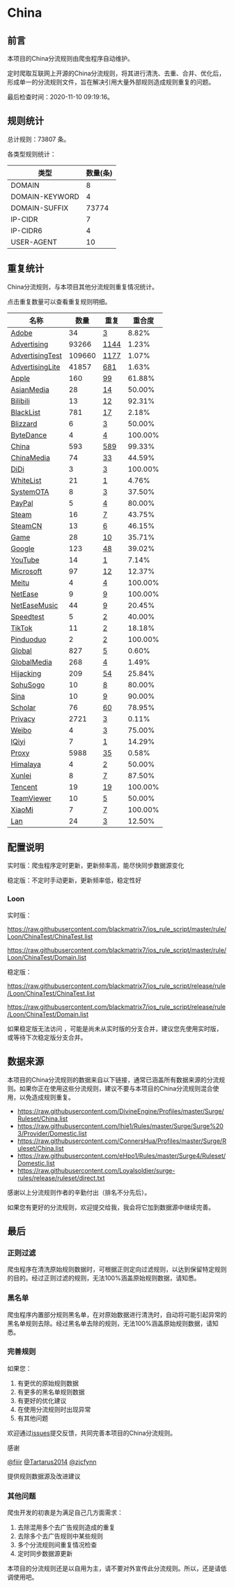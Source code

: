 # China

## 前言

本项目的China分流规则由爬虫程序自动维护。

定时爬取互联网上开源的China分流规则，将其进行清洗、去重、合并、优化后，形成单一的分流规则文件，旨在解决引用大量外部规则造成规则重复的问题。



最后检查时间：2020-11-10 09:19:16。

## 规则统计

总计规则：73807 条。

各类型规则统计：

| 类型 | 数量(条) |
| ---- | ---- |
| DOMAIN | 8 |
| DOMAIN-KEYWORD | 4 |
| DOMAIN-SUFFIX | 73774 |
| IP-CIDR | 7 |
| IP-CIDR6 | 4 |
| USER-AGENT | 10 |
## 重复统计

China分流规则，与本项目其他分流规则重复情况统计。

点击重复数量可以查看重复规则明细。

| 名称 | 数量 | 重复 | 重合度 |
| ---- | ---- | ---- | ------ |
|  [Adobe](https://github.com/blackmatrix7/ios_rule_script/tree/master/rule/Loon/Adobe)    | 34   | [3](https://github.com/blackmatrix7/ios_rule_script/tree/master/rule/Loon/ChinaTest/Repeat/Adobe.list)   |   8.82%  |
|  [Advertising](https://github.com/blackmatrix7/ios_rule_script/tree/master/rule/Loon/Advertising)    | 93266   | [1144](https://github.com/blackmatrix7/ios_rule_script/tree/master/rule/Loon/ChinaTest/Repeat/Advertising.list)   |   1.23%  |
|  [AdvertisingTest](https://github.com/blackmatrix7/ios_rule_script/tree/master/rule/Loon/AdvertisingTest)    | 109660   | [1177](https://github.com/blackmatrix7/ios_rule_script/tree/master/rule/Loon/ChinaTest/Repeat/AdvertisingTest.list)   |   1.07%  |
|  [AdvertisingLite](https://github.com/blackmatrix7/ios_rule_script/tree/master/rule/Loon/AdvertisingLite)    | 41857   | [681](https://github.com/blackmatrix7/ios_rule_script/tree/master/rule/Loon/ChinaTest/Repeat/AdvertisingLite.list)   |   1.63%  |
|  [Apple](https://github.com/blackmatrix7/ios_rule_script/tree/master/rule/Loon/Apple)    | 160   | [99](https://github.com/blackmatrix7/ios_rule_script/tree/master/rule/Loon/ChinaTest/Repeat/Apple.list)   |   61.88%  |
|  [AsianMedia](https://github.com/blackmatrix7/ios_rule_script/tree/master/rule/Loon/AsianMedia)    | 28   | [14](https://github.com/blackmatrix7/ios_rule_script/tree/master/rule/Loon/ChinaTest/Repeat/AsianMedia.list)   |   50.00%  |
|  [Bilibili](https://github.com/blackmatrix7/ios_rule_script/tree/master/rule/Loon/Bilibili)    | 13   | [12](https://github.com/blackmatrix7/ios_rule_script/tree/master/rule/Loon/ChinaTest/Repeat/Bilibili.list)   |   92.31%  |
|  [BlackList](https://github.com/blackmatrix7/ios_rule_script/tree/master/rule/Loon/BlackList)    | 781   | [17](https://github.com/blackmatrix7/ios_rule_script/tree/master/rule/Loon/ChinaTest/Repeat/BlackList.list)   |   2.18%  |
|  [Blizzard](https://github.com/blackmatrix7/ios_rule_script/tree/master/rule/Loon/Blizzard)    | 6   | [3](https://github.com/blackmatrix7/ios_rule_script/tree/master/rule/Loon/ChinaTest/Repeat/Blizzard.list)   |   50.00%  |
|  [ByteDance](https://github.com/blackmatrix7/ios_rule_script/tree/master/rule/Loon/ByteDance)    | 4   | [4](https://github.com/blackmatrix7/ios_rule_script/tree/master/rule/Loon/ChinaTest/Repeat/ByteDance.list)   |   100.00%  |
|  [China](https://github.com/blackmatrix7/ios_rule_script/tree/master/rule/Loon/China)    | 593   | [589](https://github.com/blackmatrix7/ios_rule_script/tree/master/rule/Loon/ChinaTest/Repeat/China.list)   |   99.33%  |
|  [ChinaMedia](https://github.com/blackmatrix7/ios_rule_script/tree/master/rule/Loon/ChinaMedia)    | 74   | [33](https://github.com/blackmatrix7/ios_rule_script/tree/master/rule/Loon/ChinaTest/Repeat/ChinaMedia.list)   |   44.59%  |
|  [DiDi](https://github.com/blackmatrix7/ios_rule_script/tree/master/rule/Loon/DiDi)    | 3   | [3](https://github.com/blackmatrix7/ios_rule_script/tree/master/rule/Loon/ChinaTest/Repeat/DiDi.list)   |   100.00%  |
|  [WhiteList](https://github.com/blackmatrix7/ios_rule_script/tree/master/rule/Loon/WhiteList)    | 21   | [1](https://github.com/blackmatrix7/ios_rule_script/tree/master/rule/Loon/ChinaTest/Repeat/WhiteList.list)   |   4.76%  |
|  [SystemOTA](https://github.com/blackmatrix7/ios_rule_script/tree/master/rule/Loon/SystemOTA)    | 8   | [3](https://github.com/blackmatrix7/ios_rule_script/tree/master/rule/Loon/ChinaTest/Repeat/SystemOTA.list)   |   37.50%  |
|  [PayPal](https://github.com/blackmatrix7/ios_rule_script/tree/master/rule/Loon/PayPal)    | 5   | [4](https://github.com/blackmatrix7/ios_rule_script/tree/master/rule/Loon/ChinaTest/Repeat/PayPal.list)   |   80.00%  |
|  [Steam](https://github.com/blackmatrix7/ios_rule_script/tree/master/rule/Loon/Steam)    | 16   | [7](https://github.com/blackmatrix7/ios_rule_script/tree/master/rule/Loon/ChinaTest/Repeat/Steam.list)   |   43.75%  |
|  [SteamCN](https://github.com/blackmatrix7/ios_rule_script/tree/master/rule/Loon/SteamCN)    | 13   | [6](https://github.com/blackmatrix7/ios_rule_script/tree/master/rule/Loon/ChinaTest/Repeat/SteamCN.list)   |   46.15%  |
|  [Game](https://github.com/blackmatrix7/ios_rule_script/tree/master/rule/Loon/Game)    | 28   | [10](https://github.com/blackmatrix7/ios_rule_script/tree/master/rule/Loon/ChinaTest/Repeat/Game.list)   |   35.71%  |
|  [Google](https://github.com/blackmatrix7/ios_rule_script/tree/master/rule/Loon/Google)    | 123   | [48](https://github.com/blackmatrix7/ios_rule_script/tree/master/rule/Loon/ChinaTest/Repeat/Google.list)   |   39.02%  |
|  [YouTube](https://github.com/blackmatrix7/ios_rule_script/tree/master/rule/Loon/YouTube)    | 14   | [1](https://github.com/blackmatrix7/ios_rule_script/tree/master/rule/Loon/ChinaTest/Repeat/YouTube.list)   |   7.14%  |
|  [Microsoft](https://github.com/blackmatrix7/ios_rule_script/tree/master/rule/Loon/Microsoft)    | 97   | [12](https://github.com/blackmatrix7/ios_rule_script/tree/master/rule/Loon/ChinaTest/Repeat/Microsoft.list)   |   12.37%  |
|  [Meitu](https://github.com/blackmatrix7/ios_rule_script/tree/master/rule/Loon/Meitu)    | 4   | [4](https://github.com/blackmatrix7/ios_rule_script/tree/master/rule/Loon/ChinaTest/Repeat/Meitu.list)   |   100.00%  |
|  [NetEase](https://github.com/blackmatrix7/ios_rule_script/tree/master/rule/Loon/NetEase)    | 9   | [9](https://github.com/blackmatrix7/ios_rule_script/tree/master/rule/Loon/ChinaTest/Repeat/NetEase.list)   |   100.00%  |
|  [NetEaseMusic](https://github.com/blackmatrix7/ios_rule_script/tree/master/rule/Loon/NetEaseMusic)    | 44   | [9](https://github.com/blackmatrix7/ios_rule_script/tree/master/rule/Loon/ChinaTest/Repeat/NetEaseMusic.list)   |   20.45%  |
|  [Speedtest](https://github.com/blackmatrix7/ios_rule_script/tree/master/rule/Loon/Speedtest)    | 5   | [2](https://github.com/blackmatrix7/ios_rule_script/tree/master/rule/Loon/ChinaTest/Repeat/Speedtest.list)   |   40.00%  |
|  [TikTok](https://github.com/blackmatrix7/ios_rule_script/tree/master/rule/Loon/TikTok)    | 11   | [2](https://github.com/blackmatrix7/ios_rule_script/tree/master/rule/Loon/ChinaTest/Repeat/TikTok.list)   |   18.18%  |
|  [Pinduoduo](https://github.com/blackmatrix7/ios_rule_script/tree/master/rule/Loon/Pinduoduo)    | 2   | [2](https://github.com/blackmatrix7/ios_rule_script/tree/master/rule/Loon/ChinaTest/Repeat/Pinduoduo.list)   |   100.00%  |
|  [Global](https://github.com/blackmatrix7/ios_rule_script/tree/master/rule/Loon/Global)    | 827   | [5](https://github.com/blackmatrix7/ios_rule_script/tree/master/rule/Loon/ChinaTest/Repeat/Global.list)   |   0.60%  |
|  [GlobalMedia](https://github.com/blackmatrix7/ios_rule_script/tree/master/rule/Loon/GlobalMedia)    | 268   | [4](https://github.com/blackmatrix7/ios_rule_script/tree/master/rule/Loon/ChinaTest/Repeat/GlobalMedia.list)   |   1.49%  |
|  [Hijacking](https://github.com/blackmatrix7/ios_rule_script/tree/master/rule/Loon/Hijacking)    | 209   | [54](https://github.com/blackmatrix7/ios_rule_script/tree/master/rule/Loon/ChinaTest/Repeat/Hijacking.list)   |   25.84%  |
|  [SohuSogo](https://github.com/blackmatrix7/ios_rule_script/tree/master/rule/Loon/SohuSogo)    | 10   | [8](https://github.com/blackmatrix7/ios_rule_script/tree/master/rule/Loon/ChinaTest/Repeat/SohuSogo.list)   |   80.00%  |
|  [Sina](https://github.com/blackmatrix7/ios_rule_script/tree/master/rule/Loon/Sina)    | 10   | [9](https://github.com/blackmatrix7/ios_rule_script/tree/master/rule/Loon/ChinaTest/Repeat/Sina.list)   |   90.00%  |
|  [Scholar](https://github.com/blackmatrix7/ios_rule_script/tree/master/rule/Loon/Scholar)    | 76   | [60](https://github.com/blackmatrix7/ios_rule_script/tree/master/rule/Loon/ChinaTest/Repeat/Scholar.list)   |   78.95%  |
|  [Privacy](https://github.com/blackmatrix7/ios_rule_script/tree/master/rule/Loon/Privacy)    | 2721   | [3](https://github.com/blackmatrix7/ios_rule_script/tree/master/rule/Loon/ChinaTest/Repeat/Privacy.list)   |   0.11%  |
|  [Weibo](https://github.com/blackmatrix7/ios_rule_script/tree/master/rule/Loon/Weibo)    | 4   | [3](https://github.com/blackmatrix7/ios_rule_script/tree/master/rule/Loon/ChinaTest/Repeat/Weibo.list)   |   75.00%  |
|  [IQiyi](https://github.com/blackmatrix7/ios_rule_script/tree/master/rule/Loon/IQiyi)    | 7   | [1](https://github.com/blackmatrix7/ios_rule_script/tree/master/rule/Loon/ChinaTest/Repeat/IQiyi.list)   |   14.29%  |
|  [Proxy](https://github.com/blackmatrix7/ios_rule_script/tree/master/rule/Loon/Proxy)    | 5988   | [35](https://github.com/blackmatrix7/ios_rule_script/tree/master/rule/Loon/ChinaTest/Repeat/Proxy.list)   |   0.58%  |
|  [Himalaya](https://github.com/blackmatrix7/ios_rule_script/tree/master/rule/Loon/Himalaya)    | 4   | [2](https://github.com/blackmatrix7/ios_rule_script/tree/master/rule/Loon/ChinaTest/Repeat/Himalaya.list)   |   50.00%  |
|  [Xunlei](https://github.com/blackmatrix7/ios_rule_script/tree/master/rule/Loon/Xunlei)    | 8   | [7](https://github.com/blackmatrix7/ios_rule_script/tree/master/rule/Loon/ChinaTest/Repeat/Xunlei.list)   |   87.50%  |
|  [Tencent](https://github.com/blackmatrix7/ios_rule_script/tree/master/rule/Loon/Tencent)    | 19   | [19](https://github.com/blackmatrix7/ios_rule_script/tree/master/rule/Loon/ChinaTest/Repeat/Tencent.list)   |   100.00%  |
|  [TeamViewer](https://github.com/blackmatrix7/ios_rule_script/tree/master/rule/Loon/TeamViewer)    | 10   | [5](https://github.com/blackmatrix7/ios_rule_script/tree/master/rule/Loon/ChinaTest/Repeat/TeamViewer.list)   |   50.00%  |
|  [XiaoMi](https://github.com/blackmatrix7/ios_rule_script/tree/master/rule/Loon/XiaoMi)    | 7   | [7](https://github.com/blackmatrix7/ios_rule_script/tree/master/rule/Loon/ChinaTest/Repeat/XiaoMi.list)   |   100.00%  |
|  [Lan](https://github.com/blackmatrix7/ios_rule_script/tree/master/rule/Loon/Lan)    | 24   | [3](https://github.com/blackmatrix7/ios_rule_script/tree/master/rule/Loon/ChinaTest/Repeat/Lan.list)   |   12.50%  |
## 配置说明

实时版：爬虫程序定时更新，更新频率高，能尽快同步数据源变化

稳定版：不定时手动更新，更新频率低，稳定性好

### Loon 
实时版：

https://raw.githubusercontent.com/blackmatrix7/ios_rule_script/master/rule/Loon/ChinaTest/ChinaTest.list

https://raw.githubusercontent.com/blackmatrix7/ios_rule_script/master/rule/Loon/ChinaTest/Domain.list

稳定版：

https://raw.githubusercontent.com/blackmatrix7/ios_rule_script/release/rule/Loon/ChinaTest/ChinaTest.list

https://raw.githubusercontent.com/blackmatrix7/ios_rule_script/release/rule/Loon/ChinaTest/Domain.list

如果稳定版无法访问 ，可能是尚未从实时版的分支合并，建议您先使用实时版，或等待下次稳定版分支合并。

## 数据来源

本项目的China分流规则的数据来自以下链接，通常已涵盖所有数据来源的分流规则。如果你正在使用这些分流规则，建议不要与本项目的China分流规则混合使用，以免造成规则重复。

- https://raw.githubusercontent.com/DivineEngine/Profiles/master/Surge/Ruleset/China.list
- https://raw.githubusercontent.com/lhie1/Rules/master/Surge/Surge%203/Provider/Domestic.list
- https://raw.githubusercontent.com/ConnersHua/Profiles/master/Surge/Ruleset/China.list
- https://raw.githubusercontent.com/eHpo1/Rules/master/Surge4/Ruleset/Domestic.list
- https://raw.githubusercontent.com/Loyalsoldier/surge-rules/release/ruleset/direct.txt


感谢以上分流规则作者的辛勤付出（排名不分先后）。

如果您有更好的分流规则，欢迎提交给我，我会将它加到数据源中继续完善。

## 最后

### 正则过滤

爬虫程序在清洗原始规则数据时，可根据正则定向过滤规则，以达到保留特定规则的目的。经过正则过滤的规则，无法100%涵盖原始规则数据，请知悉。

### 黑名单

爬虫程序内置部分规则黑名单，在对原始数据进行清洗时，自动将可能引起异常的黑名单规则去除。经过黑名单去除的规则，无法100%涵盖原始规则数据，请知悉。

### 完善规则

如果您：

1. 有更优的原始规则数据
2. 有更多的黑名单规则数据
3. 有更好的优化建议
4. 在使用分流规则时出现异常
5. 有其他问题

欢迎通过[issues](https://github.com/blackmatrix7/ios_rule_script/issues/new)提交反馈，共同完善本项目的China分流规则。

感谢

[@fiiir](https://github.com/fiiir) [@Tartarus2014](https://github.com/Tartarus2014) [@zjcfynn](https://github.com/zjcfynn) 

提供规则数据源及改进建议

### 其他问题

爬虫开发的初衷是为满足自己几方面需求：

1. 去除混用多个去广告规则造成的重复
2. 去除多个去广告规则中某些规则
3. 多个分流规则间重复情况检查
4. 定时同步数据源更新

本项目的分流规则还是以自用为主，请不要对外宣传此分流规则。所以，还是请低调使用吧。